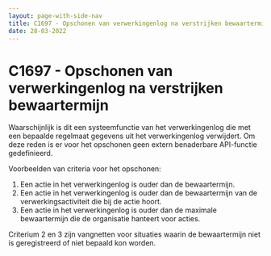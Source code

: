 ```yaml
---
layout: page-with-side-nav
title: C1697 - Opschonen van verwerkingenlog na verstrijken bewaartermijn
date: 28-03-2022
---
```


# C1697 - Opschonen van verwerkingenlog na verstrijken bewaartermijn

Waarschijnlijk is dit een systeemfunctie van het verwerkingenlog die met een bepaalde regelmaat gegevens uit het verwerkingenlog verwijdert. Om deze reden is er voor het opschonen geen extern benaderbare API-functie gedefinieerd.

Voorbeelden van criteria voor het opschonen:
1.	Een actie in het verwerkingenlog is ouder dan de bewaartermijn.
2.	Een actie in het verwerkingenlog is ouder dan de bewaartermijn van de verwerkingsactiviteit die bij de actie hoort.
3.	Een actie in het verwerkingenlog is ouder dan de maximale bewaartermijn die de organisatie hanteert voor acties.

Criterium 2 en 3 zijn vangnetten voor situaties waarin de bewaartermijn niet is geregistreerd of niet bepaald kon worden.
